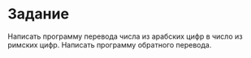 # Задание
Написать программу перевода числа из арабских цифр в число из римских цифр. Написать программу обратного перевода.
